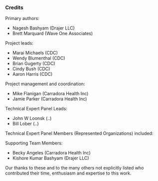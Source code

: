 ### Credits
Primary authors:

* Nagesh Bashyam (Drajer LLC)
* Brett Marquard (Wave One Associates)

Project leads:

* Marai Michaels (CDC)
* Wendy Blumenthal (CDC)
* Brian Gugerty (CDC)
* Cindy Bush (CDC)
* Aaron Harris (CDC)

Project management and coordination:

* Mike Flanigan (Carradora Health Inc)
* Jamie Parker (Carradora Health Inc)

Technical Expert Panel Leads:

* John W Loonsk (..)
* Bill Lober (..)

Technical Expert Panel Members (Represented Organizations) included:


Supporting Team Members: 

* Becky Angeles (Carradora Health Inc)
* Kishore Kumar Bashyam (Drajer LLC)

Our thanks to these and to the many others not explicitly listed who contributed their time, enthusiasm and expertise to this work.